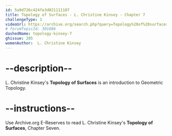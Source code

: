 ```yaml
---
id: 5a9d726c424fe3d021111107
title: Topology of Surfaces - L. Christine Kinsey - Chapter 7
challengeType: 1
videoUrl: https://archive.org/search.php?query=Topology%20of%20surfaces%20kinsey
# forumTopicId: 301086
dashedName: topology-kinsey-7
ghissue: 205
womenAuthor:  L. Christine Kinsey 
---
```


# --description--

 L. Christine Kinsey's __Topology of Surfaces__ is an introduction to Geometric Topology.

# --instructions--

Use Archive.org E-Reserves to read L. Christine Kinsey's __Topology of Surfaces__, Chapter Seven. 